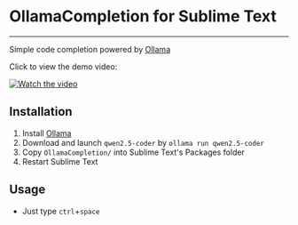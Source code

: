 # OllamaCompletion for Sublime Text

---

Simple code completion powered by [Ollama](https://ollama.com/)

Click to view the demo video:

[![Watch the video](https://img.youtube.com/vi/e35kn6X-754/0.jpg)](https://youtu.be/e35kn6X-754)



## Installation

1. Install [Ollama](https://ollama.com/)
2. Download and launch `qwen2.5-coder` by `ollama run qwen2.5-coder`
3. Copy `OllamaCompletion/` into Sublime Text's Packages folder
4. Restart Sublime Text



## Usage

- Just type `ctrl`+`space`
